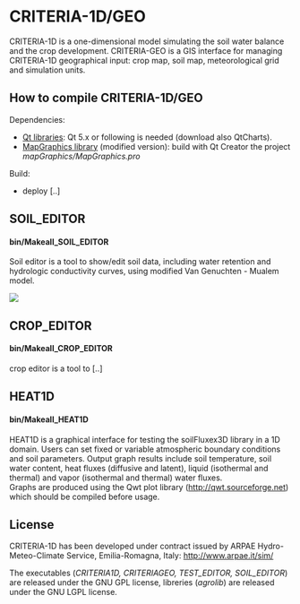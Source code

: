 # CRITERIA-1D/GEO
CRITERIA-1D is a one-dimensional model simulating the soil water balance and the crop development. 
CRITERIA-GEO is a GIS interface for managing CRITERIA-1D geographical input: crop map, soil map, meteorological grid and simulation units.

## How to compile CRITERIA-1D/GEO
Dependencies:
- [Qt libraries](https://www.qt.io/download-qt-installer): Qt 5.x or following is needed (download also QtCharts).
- [MapGraphics library](https://github.com/raptorswing/MapGraphics) (modified version): build with Qt Creator the project *mapGraphics/MapGraphics.pro*

Build:
- deploy [..]

## SOIL_EDITOR
#### bin/Makeall_SOIL_EDITOR
Soil editor is a tool to show/edit soil data, including water retention and hydrologic conductivity curves, using modified Van Genuchten - Mualem model.

![](https://github.com/ARPA-SIMC/CRITERIA3D/blob/master/DOC/img/soilWidget.png)

## CROP_EDITOR
#### bin/Makeall_CROP_EDITOR
crop editor is a tool to [..]

## HEAT1D 
#### bin/Makeall_HEAT1D
HEAT1D is a graphical interface for testing the soilFluxex3D library in a 1D domain. Users can set fixed or variable atmospheric boundary conditions and soil parameters. Output graph results include soil temperature, soil water content, heat fluxes (diffusive and latent), liquid (isothermal and thermal) and vapor (isothermal and thermal) water fluxes.  
Graphs are produced using the Qwt plot library (http://qwt.sourceforge.net) which should be compiled before usage.



## License
CRITERIA-1D has been developed under contract issued by 
ARPAE Hydro-Meteo-Climate Service, Emilia-Romagna, Italy: http://www.arpae.it/sim/

The executables (*CRITERIA1D, CRITERIAGEO, TEST_EDITOR, SOIL_EDITOR*) are released under the GNU GPL license, libreries (*agrolib*) are released under the GNU LGPL license.
